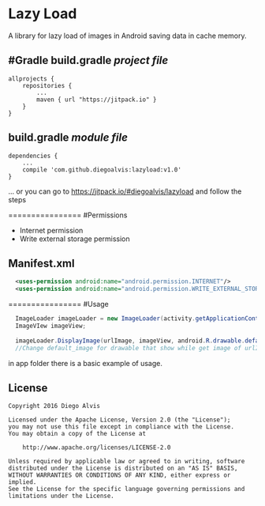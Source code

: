 # Lazy Load
A library for  lazy load of images in Android saving data in cache memory.

#Gradle
build.gradle *project file*
-----
```
allprojects {
    repositories {
        ...
        maven { url "https://jitpack.io" }
    }
}
```
build.gradle *module file*
-----
```
dependencies {
    ...
    compile 'com.github.diegoalvis:lazyload:v1.0'
}
```
... or you can go to https://jitpack.io/#diegoalvis/lazyload and follow the steps

================
#Permissions
* Internet permission 
* Write external storage permission

Manifest.xml 
-----
```xml
  <uses-permission android:name="android.permission.INTERNET"/>
  <uses-permission android:name="android.permission.WRITE_EXTERNAL_STORAGE"/>
```

================
#Usage
```java
  ImageLoader imageLoader = new ImageLoader(activity.getApplicationContext());
  ImageVIew imageView;
  
  imageLoader.DisplayImage(urlImage, imageView, android.R.drawable.default_image); 
  //Change default_image for drawable that show while get image of urlImage
```

in app folder there is a basic example of usage.

License
-------

    Copyright 2016 Diego Alvis

    Licensed under the Apache License, Version 2.0 (the "License");
    you may not use this file except in compliance with the License.
    You may obtain a copy of the License at

        http://www.apache.org/licenses/LICENSE-2.0

    Unless required by applicable law or agreed to in writing, software
    distributed under the License is distributed on an "AS IS" BASIS,
    WITHOUT WARRANTIES OR CONDITIONS OF ANY KIND, either express or implied.
    See the License for the specific language governing permissions and
    limitations under the License.
